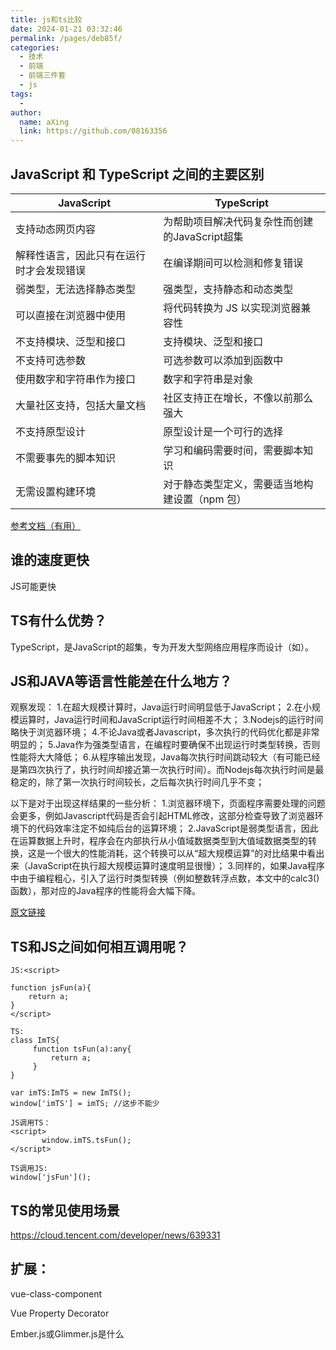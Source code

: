 ```yaml
---
title: js和ts比较
date: 2024-01-21 03:32:46
permalink: /pages/deb85f/
categories:
  - 技术
  - 前端
  - 前端三件套
  - js
tags:
  - 
author: 
  name: aXing
  link: https://github.com/08163356
---
```

## JavaScript 和 TypeScript 之间的主要区别　

| **JavaScript**                           | **TypeScript**                                 |
| ---------------------------------------- | ---------------------------------------------- |
| 支持动态网页内容                         | 为帮助项目解决代码复杂性而创建的JavaScript超集 |
| 解释性语言，因此只有在运行时才会发现错误 | 在编译期间可以检测和修复错误                   |
| 弱类型，无法选择静态类型                 | 强类型，支持静态和动态类型                     |
| 可以直接在浏览器中使用                   | 将代码转换为 JS 以实现浏览器兼容性             |
| 不支持模块、泛型和接口                   | 支持模块、泛型和接口                           |
| 不支持可选参数                           | 可选参数可以添加到函数中                       |
| 使用数字和字符串作为接口                 | 数字和字符串是对象                             |
| 大量社区支持，包括大量文档               | 社区支持正在增长，不像以前那么强大             |
| 不支持原型设计                           | 原型设计是一个可行的选择                       |
| 不需要事先的脚本知识                     | 学习和编码需要时间，需要脚本知识               |
| 无需设置构建环境                         | 对于静态类型定义，需要适当地构建设置（npm 包） |

[参考文档（有用）](https://www.51cto.com/article/705940.html)

## 谁的速度更快

JS可能更快

## TS有什么优势？

TypeScript，是JavaScript的超集，专为开发大型网络应用程序而设计（如）。

## JS和JAVA等语言性能差在什么地方？

观察发现：
1.在超大规模计算时，Java运行时间明显低于JavaScript；
2.在小规模运算时，Java运行时间和JavaScript运行时间相差不大；
3.Nodejs的运行时间略快于浏览器环境；
4.不论Java或者Javascript，多次执行的代码优化都是非常明显的；
5.Java作为强类型语言，在编程时要确保不出现运行时类型转换，否则性能将大大降低；
6.从程序输出发现，Java每次执行时间跳动较大（有可能已经是第四次执行了，执行时间却接近第一次执行时间）。而Nodejs每次执行时间是最稳定的，除了第一次执行时间较长，之后每次执行时间几乎不变；

以下是对于出现这样结果的一些分析：
1.浏览器环境下，页面程序需要处理的问题会更多，例如Javascript代码是否会引起HTML修改，这部分检查导致了浏览器环境下的代码效率注定不如纯后台的运算环境；
2.JavaScript是弱类型语言，因此在运算数据上升时，程序会在内部执行从小值域数据类型到大值域数据类型的转换，这是一个很大的性能消耗，这个转换可以从“超大规模运算”的对比结果中看出来（JavaScript在执行超大规模运算时速度明显很慢）；
3.同样的，如果Java程序中由于编程粗心，引入了运行时类型转换（例如整数转浮点数，本文中的calc3()函数），那对应的Java程序的性能将会大幅下降。

[原文链接](https://blog.csdn.net/yuhk231/article/details/77742864)

## TS和JS之间如何相互调用呢？

```
JS:<script>

function jsFun(a){
    return a;
}
</script>

TS:
class ImTS{
     function tsFun(a):any{
         return a;
     }
}

var imTS:ImTS = new ImTS();
window['imTS'] = imTS; //这步不能少

JS调用TS：
<script>
       window.imTS.tsFun();       
</script>

TS调用JS:
window['jsFun']();
```



## TS的常见使用场景

https://cloud.tencent.com/developer/news/639331

## 扩展：

vue-class-component

Vue Property Decorator

Ember.js或Glimmer.js是什么

